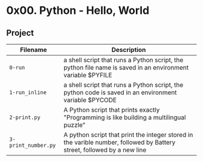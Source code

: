 # 0x00. Python - Hello, World

## Project

| Filename | Description |
| -------- | ----------- |
| `0-run` | a shell script that runs a Python script, the python file name is saved in an environment variable $PYFILE |
| `1-run_inline` | a shell script that runs a Python script, the python code is saved in an environment variable $PYCODE |
| `2-print.py` | A Python script that prints exactly "Programming is like building a multilingual puzzle" |
| `3-print_number.py` | A python script that print the integer stored in the varible number, followed by Battery street, followed by a new line |
